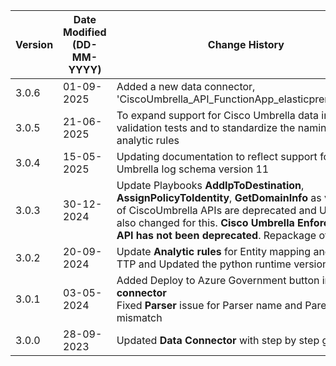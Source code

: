| **Version** | **Date Modified (DD-MM-YYYY)** | **Change History**                                          |
|-------------|--------------------------------|-------------------------------------------------------------|
| 3.0.6       | 01-09-2025                     | Added a new data connector, 'CiscoUmbrella_API_FunctionApp_elasticpremium.json'    |
| 3.0.5       | 21-06-2025                     | To expand support for Cisco Umbrella data in KQL validation tests and to standardize the naming of analytic rules    |
| 3.0.4       | 15-05-2025                     | Updating documentation to reflect support for Cisco Umbrella log schema version 11    |
| 3.0.3       | 30-12-2024                     | Update Playbooks **AddIpToDestination**, **AssignPolicyToIdentity**, **GetDomainInfo** as v1 version of CiscoUmbrella APIs are deprecated and Urls are also changed for this. **Cisco Umbrella Enforcement API has not been deprecated**. Repackage of solution.    |
| 3.0.2       | 20-09-2024                     | Update **Analytic rules** for Entity mapping and missing TTP and Updated the python runtime version to 3.11    |
| 3.0.1       | 03-05-2024                     | Added Deploy to Azure Government button in **Data connector** <br/> Fixed **Parser** issue for Parser name and ParentID mismatch|
| 3.0.0       | 28-09-2023                     | Updated **Data Connector** with step by step guidelines |
